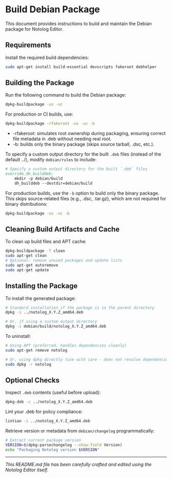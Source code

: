<!-- {"notolog.app": {"created": "2025-04-01 00:00:00.000000", "updated": "2025-04-01 00:00:00.000000"}} -->
# Build Debian Package

This document provides instructions to build and maintain the Debian package for Notolog Editor.

## Requirements

Install the required build dependencies:
```bash
sudo apt-get install build-essential devscripts fakeroot debhelper
```

## Building the Package

Run the following command to build the Debian package:
```bash
dpkg-buildpackage -us -uc
```

For production or CI builds, use:

```bash
dpkg-buildpackage -rfakeroot -us -uc -b
```

* -rfakeroot: simulates root ownership during packaging, ensuring correct file metadata in .deb without needing real root.
* -b: builds only the binary package (skips source tarball, .dsc, etc.).

To specify a custom output directory for the built `.deb` files (instead of the default ../), modify `debian/rules` to include:
```makefile
# Specify a custom output directory for the built `.deb` files
override_dh_builddeb:
    mkdir -p debian/build
    dh_builddeb --destdir=debian/build
```

For production builds, use the `-b` option to build only the binary package. This skips source-related files (e.g., .dsc, .tar.gz), which are not required for binary distributions:
```bash
dpkg-buildpackage -us -uc -b
```

## Cleaning Build Artifacts and Cache

To clean up build files and APT cache:
```bash
dpkg-buildpackage -T clean
sudo apt-get clean
# Optional: remove unused packages and update lists
sudo apt-get autoremove
sudo apt-get update
```

## Installing the Package

To install the generated package:
```bash
# Standard installation if the package is in the parent directory
dpkg -i ../notolog_X.Y.Z_amd64.deb

# Or, if using a custom output directory
dpkg -i debian/build/notolog_X.Y.Z_amd64.deb
```

To uninstall:
```bash
# Using APT (preferred, handles dependencies cleanly)
sudo apt-get remove notolog

# Or, using dpkg directly (use with care - does not resolve dependencies)
sudo dpkg -r notolog
```

## Optional Checks

Inspect `.deb` contents (useful before upload):
```bash
dpkg-deb -c ../notolog_X.Y.Z_amd64.deb
```

Lint your .deb for policy compliance:
```bash
lintian -i ../notolog_X.Y.Z_amd64.deb
```

Retrieve version or metadata from `debian/changelog` programmatically:
```bash
# Extract current package version
VERSION=$(dpkg-parsechangelog --show-field Version)
echo "Packaging Notolog version $VERSION"
```

---
_This README.md file has been carefully crafted and edited using the Notolog Editor itself._
